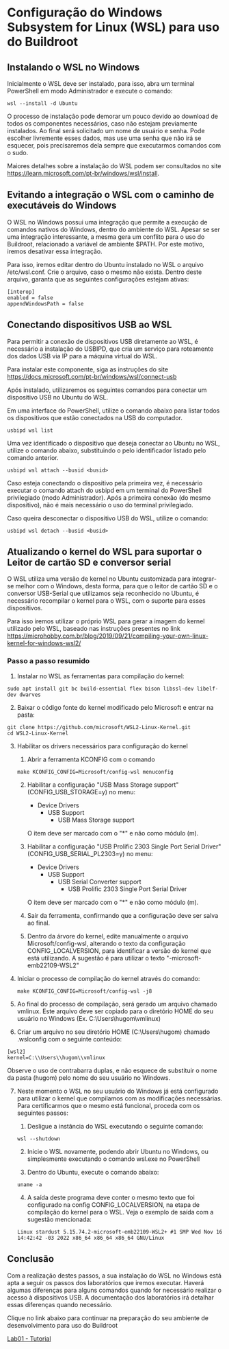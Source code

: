 # Configuração do Windows Subsystem for Linux (WSL) para uso do Buildroot

## Instalando o WSL no Windows

Inicialmente o WSL deve ser instalado, para isso, abra um terminal PowerShell em modo Administrador e execute o comando:

```
wsl --install -d Ubuntu
```

O processo de instalação pode demorar um pouco devido ao download de todos os componentes necessários, caso não estejam previamente instalados. Ao final será solicitado um nome de usuário e senha. Pode escolher livremente esses dados, mas use uma senha que não irá se esquecer, pois precisaremos dela sempre que executarmos comandos com o sudo.

Maiores detalhes sobre a instalação do WSL podem ser consultados no site https://learn.microsoft.com/pt-br/windows/wsl/install.

## Evitando a integração o WSL com o caminho de executáveis do Windows

O WSL no Windows possui uma integração que permite a execução de comandos nativos do Windows, dentro do ambiente do WSL. Apesar se ser uma integração interessante, a mesma gera um conflito para o uso do Buildroot, relacionado a variável de ambiente $PATH. Por este motivo, iremos desativar essa integração.

Para isso, iremos editar dentro do Ubuntu instalado no WSL o arquivo /etc/wsl.conf. Crie o arquivo, caso o mesmo não exista. Dentro deste arquivo, garanta que as seguintes configurações estejam ativas:

```
[interop]
enabled = false
appendWindowsPath = false
```

## Conectando dispositivos USB ao WSL

Para permitir a conexão de dispositivos USB diretamente ao WSL, é necessário a instalação do USBIPD, que cria um serviço para roteamente dos dados USB via IP para a máquina virtual do WSL.

Para instalar este componente, siga as instruções do site https://docs.microsoft.com/pt-br/windows/wsl/connect-usb

Após instalado, utilizaremos os seguintes comandos para conectar um dispositivo USB no Ubuntu do WSL.

Em uma interface do PowerShell, utilize o comando abaixo para listar todos os dispositivos que estão conectados na USB do computador. 

```
usbipd wsl list
```
Uma vez identificado o dispositivo que deseja conectar ao Ubuntu no WSL, utilize o comando abaixo, substituindo o <busid> pelo identificador listado pelo comando anterior.

```
usbipd wsl attach --busid <busid>
```

Caso esteja conectando o dispositivo pela primeira vez, é necessário executar o comando attach do usbipd em um terminal do PowerShell privilegiado (modo Administrador). Após a primeira conexão (do mesmo dispositivo), não é mais necessário o uso do terminal privilegiado.

Caso queira desconectar o dispositivo USB do WSL, utilize o comando:

```
usbipd wsl detach --busid <busid>
```

## Atualizando o kernel do WSL para suportar o Leitor de cartão SD e conversor serial

O WSL utiliza uma versão de kernel no Ubuntu customizada para integrar-se melhor com o Windows, desta forma, para que o leitor de cartão SD e o conversor USB-Serial que utilizamos seja reconhecido no Ubuntu, é necessário recompilar o kernel para o WSL, com o suporte para esses dispositivos.

Para isso iremos utilizar o próprio WSL para gerar a imagem do kernel utilizado pelo WSL, baseado nas instruções presentes no link https://microhobby.com.br/blog/2019/09/21/compiling-your-own-linux-kernel-for-windows-wsl2/

### Passo a passo resumido

1. Instalar no WSL as ferramentas para compilação do kernel:

```
sudo apt install git bc build-essential flex bison libssl-dev libelf-dev dwarves
```

2. Baixar o código fonte do kernel modificado pelo Microsoft e entrar na pasta:

```
git clone https://github.com/microsoft/WSL2-Linux-Kernel.git
cd WSL2-Linux-Kernel
```

3. Habilitar os drivers necessários para configuração do kernel

   1. Abrir a ferramenta KCONFIG com o comando

   ```
   make KCONFIG_CONFIG=Microsoft/config-wsl menuconfig
   ```

   2. Habilitar a configuração "USB Mass Storage support" (CONFIG_USB_STORAGE=y) no menu:
      - Device Drivers
        - USB Support
          - USB Mass Storage support

      O item deve ser marcado com o "*" e não como módulo (m).
   
   3. Habilitar a configuração "USB Prolific 2303 Single Port Serial Driver" (CONFIG_USB_SERIAL_PL2303=y) no menu:
      - Device Drivers
        - USB Support
          - USB Serial Converter support
            - USB Prolific 2303 Single Port Serial Driver

      O item deve ser marcado com o "*" e não como módulo (m).

   4. Sair da ferramenta, confirmando que a configuração deve ser salva ao final.

   5. Dentro da árvore do kernel, edite manualmente o arquivo Microsoft/config-wsl, alterando o texto da configuração CONFIG_LOCALVERSION, para identificar a versão do kernel que está utilizando. A sugestão é para utilizar o texto "-microsoft-emb22109-WSL2"
   
4. Iniciar o processo de compilação do kernel através do comando:

   ```
   make KCONFIG_CONFIG=Microsoft/config-wsl -j8
   ```

5. Ao final do processo de compilação, será gerado um arquivo chamado vmlinux. Este arquivo deve ser copiado para o diretório HOME do seu usuário no Windows (Ex. C:\Users\hugom\vmlinux)

6. Criar um arquivo no seu diretório HOME (C:\Users\hugom) chamado .wslconfig com o seguinte conteúdo:

```
[wsl2]
kernel=C:\\Users\\hugom\\vmlinux
```
   
   Observe o uso de contrabarra duplas, e não esquece de substituir o nome da pasta (hugom) pelo nome do seu usuário no Windows.

7. Neste momento o WSL no seu usuário do Windows já está configurado para utilizar o kernel que compilamos com as modificações necessárias. Para certificarmos que o mesmo está funcional, proceda com os seguintes passos:

   1. Desligue a instância do WSL executando o seguinte comando:

   ```
   wsl --shutdown
   ```

   2. Inicie o WSL novamente, podendo abrir Ubuntu no Windows, ou simplesmente executando o comando wsl.exe no PowerShell

   3. Dentro do Ubuntu, execute o comando abaixo:

   ```
   uname -a
   ```

   4. A saída deste programa deve conter o mesmo texto que foi configurado na config CONFIG_LOCALVERSION, na etapa de compilação do kernel para o WSL. Veja o exemplo de saída com a sugestão mencionada:

   `Linux stardust 5.15.74.2-microsoft-emb22109-WSL2+ #1 SMP Wed Nov 16 14:42:42 -03 2022 x86_64 x86_64 x86_64 GNU/Linux`

## Conclusão

Com a realização destes passos, a sua instalação do WSL no Windows está apta a seguir os passos dos laboratórios que iremos executar. Haverá algumas diferenças para alguns comandos quando for necessário realizar o acesso à dispositivos USB. A documentação dos laboratórios irá detalhar 
essas diferenças quando necessário. 

Clique no link abaixo para continuar na preparação do seu ambiente de desenvolvimento para uso do Buildroot

[Lab01 - Tutorial](../README.md)
